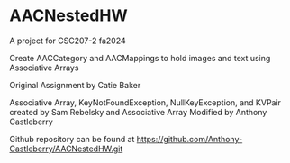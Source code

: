 # AACNestedHW

A project for CSC207-2 fa2024

Create AACCategory and AACMappings to hold images and text using Associative Arrays

Original Assignment by Catie Baker


Associative Array, KeyNotFoundException, NullKeyException, and KVPair created by Sam Rebelsky and Associative Array Modified by Anthony Castleberry

Github repository can be found at https://github.com/Anthony-Castleberry/AACNestedHW.git